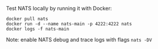 Test NATS locally by running it with Docker:

```
docker pull nats
docker run -d --name nats-main -p 4222:4222 nats
docker logs -f nats-main
```

Note: enable NATS debug and trace logs with flags `nats -DV`
